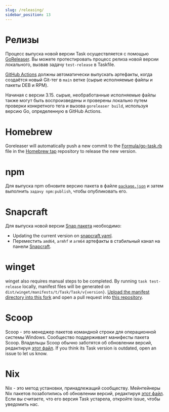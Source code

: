 ```yaml
---
slug: /releasing/
sidebar_position: 13
---
```


# Релизы

Процесс выпуска новой версии Task осуществляется с помощью [GoReleaser][goreleaser]. Вы можете протестировать процесс релиза новой версии локального, вызвав задачу `test-release` в Taskfile.

[GitHub Actions](https://github.com/go-task/task/actions) должны автоматически выпускать артефакты, когда создаётся новый Git-тег в `main` ветке (сырые исполняемые файлы и пакеты DEB и RPM).

Начиная с версии 3.15. сырые, необработанные исполняемые файлы также могут быть воспроизведены и проверены локально путем проверки конкретного тега и вызова `goreleaser build`, используя версию Go, определенную в GitHub Actions.

# Homebrew

Goreleaser will automatically push a new commit to the [Formula/go-task.rb][gotaskrb] file in the [Homebrew tap][homebrewtap] repository to release the new version.

# npm

Для выпуска npm обновите версию пакета в файле [`package.json`][packagejson] и затем выполнить `задачу npm:publish`, чтобы опубликовать его.

# Snapcraft

Для выпуска новой версии [Snap пакета][snappackage] необходимо:

- Updating the current version on [snapcraft.yaml][snapcraftyaml].
- Переместить `amd64`, `armhf` и `arm64` артефакты в стабильный канал на панели [Snapcraft][snapcraftdashboard].

# winget

winget also requires manual steps to be completed. By running `task test-release` locally, manifest files will be generated on `dist/winget/manifests/t/Task/Task/v{version}`. [Upload the manifest directory into this fork](https://github.com/go-task/winget-pkgs/tree/master/manifests/t/Task/Task) and open a pull request into [this repository](https://github.com/microsoft/winget-pkgs).

# Scoop

Scoop - это менеджер пакетов командной строки для операционной системы Windows. Сообщество поддерживает манифесты пакета Scoop. Владельцы Scoop обычно заботятся об обновлении версий, редактируя [этот файл](https://github.com/ScoopInstaller/Main/blob/master/bucket/task.json). If you think its Task version is outdated, open an issue to let us know.

# Nix

Nix - это метод установки, принадлежащий сообществу. Мейнтейнеры Nix пакетов позаботились об обновлении версий, редактируя [этот файл](https://github.com/NixOS/nixpkgs/blob/nixos-unstable/pkgs/development/tools/go-task/default.nix). Если вы считаете, что его версия Task устарела, откройте issue, чтобы уведомить нас.

<!-- prettier-ignore-start -->

<!-- prettier-ignore-end -->
[goreleaser]: https://goreleaser.com/
[homebrewtap]: https://github.com/go-task/homebrew-tap
[gotaskrb]: https://github.com/go-task/homebrew-tap/blob/main/Formula/go-task.rb
[packagejson]: https://github.com/go-task/task/blob/main/package.json#L3
[snappackage]: https://github.com/go-task/snap
[snapcraftyaml]: https://github.com/go-task/snap/blob/main/snap/snapcraft.yaml#L2
[snapcraftdashboard]: https://snapcraft.io/task/releases
